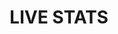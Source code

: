 ---
id: tokenCard2
title: LIVE STATS
image: ./tft_stats.png
button: TFT STATISTICS
link: '/https://tokenstats.threefoldtoken.com/'
order: 1
excerpt: TFT is live and actively traded.
---